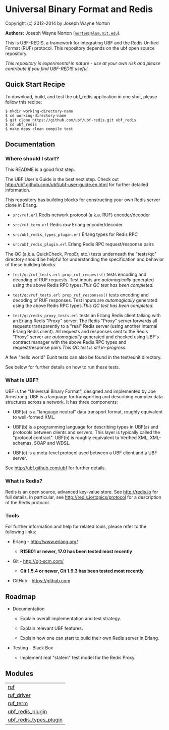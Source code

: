 

# Universal Binary Format and Redis #

Copyright (c) 2012-2014 by Joseph Wayne Norton

__Authors:__ Joseph Wayne Norton ([`norton@alum.mit.edu`](mailto:norton@alum.mit.edu)).
<p>This is UBF-REDIS, a framework for integrating UBF and the Redis
Unified Format (RUF) protocol.  This repository depends on the ubf
open source repository.</p>
<p><em>This repository is experimental in nature - use at your own risk and
please contribute if you find UBF-REDIS useful.</em></p>

<h2 id="_quick_start_recipe">Quick Start Recipe</h2>

<p>To download, build, and test the ubf_redis application in one shot,
please follow this recipe:</p>


<pre><code>$ mkdir working-directory-name
$ cd working-directory-name
$ git clone https://github.com/ubf/ubf-redis.git ubf_redis
$ cd ubf_redis
$ make deps clean compile test</code></pre>




<h2 id="_documentation">Documentation</h2>


<h3 id="_where_should_i_start">Where should I start?</h3>
<p>This README is a good first step.</p>
<p>The UBF User's Guide is the best next step.  Check out
<a href="http://ubf.github.com/ubf/ubf-user-guide.en.html">http://ubf.github.com/ubf/ubf-user-guide.en.html</a> for further
detailed information.</p>
<p>This repository has building blocks for constructing your own Redis
server clone in Erlang.</p>
<ul>
<li>
<p>
<code>src/ruf.erl</code> Redis network protocol (a.k.a. RUF) encoder/decoder
</p>
</li>
<li>
<p>
<code>src/ruf_term.erl</code> Redis <em>raw</em> Erlang encoder/decoder
</p>
</li>
<li>
<p>
<code>src/ubf_redis_types_plugin.erl</code> Erlang types for Redis RPC
</p>
</li>
<li>
<p>
<code>src/ubf_redis_plugin.erl</code> Erlang Redis RPC request/response pairs
</p>
</li>
</ul>
<p>The QC (a.k.a. QuickCheck, PropEr, etc.) tests underneath the
"tests/qc" directory should be helpful for understanding the
specification and behavior of these building blocks.</p>
<ul>
<li>
<p>
<code>test/qc/ruf_tests.erl prop_ruf_requests()</code> tests encoding and
  decoding of RUF requests.  Test inputs are <em>automagically</em> generated
  using the above Redis RPC types.<em>This QC test has been completed.</em>
</p>
</li>
<li>
<p>
<code>test/qc/ruf_tests.erl prop_ruf_responses()</code> tests encoding and
  decoding of RUF responses.  Test inputs are <em>automagically</em>
  generated using the above Redis RPC types.<em>This QC test has been
  completed.</em>
</p>
</li>
<li>
<p>
<code>test/qc/redis_proxy_tests.erl</code> tests an Erlang Redis client talking
  with an Erlang Redis "Proxy" server.  The Redis "Proxy" server
  forwards all requests transparently to a "real" Redis server (using
  another internal Erlang Redis client).  All requests and responses
  sent to the Redis "Proxy" server are <em>automagically</em> generated and
  checked using UBF's contract manager with the above Redis RPC types
  and request/response pairs.<em>This QC test is stil in-progress.</em>
</p>
</li>
</ul>
<p>A few "hello world" Eunit tests can also be found in the test/eunit
directory.</p>
<p>See below for further details on how to run these tests.</p>


<h3 id="_what_is_ubf">What is UBF?</h3>
<p>UBF is the "Universal Binary Format", designed and implemented by Joe
Armstrong.  UBF is a language for transporting and describing complex
data structures across a network.  It has three components:</p>
<ul>
<li>
<p>
UBF(a) is a "language neutral" data transport format, roughly
  equivalent to well-formed XML.
</p>
</li>
<li>
<p>
UBF(b) is a programming language for describing types in UBF(a) and
  protocols between clients and servers.  This layer is typically
  called the "protocol contract".  UBF(b) is roughly equivalent to
  Verified XML, XML-schemas, SOAP and WDSL.
</p>
</li>
<li>
<p>
UBF(c) is a meta-level protocol used between a UBF client and a UBF
  server.
</p>
</li>
</ul>
<p>See <a href="http://ubf.github.com/ubf">http://ubf.github.com/ubf</a> for further details.</p>


<h3 id="_what_is_redis">What is Redis?</h3>
<p>Redis is an open source, advanced key-value store. See <a href="http://redis.io">http://redis.io</a>
for full details. In particular, see <a href="http://redis.io/topics/protocol">http://redis.io/topics/protocol</a>
for a description of the Redis protocol.</p>


<h3 id="_tools">Tools</h3>
<p>For further information and help for related tools, please refer to
the following links:</p>
<ul>
<li>
<p>
Erlang - <a href="http://www.erlang.org/">http://www.erlang.org/</a>
</p>
<ul>
<li>
<p>
<strong>R15B01 or newer, 17.0 has been tested most recently</strong>
</p>
</li>
</ul>
</li>
<li>
<p>
Git - <a href="http://git-scm.com/">http://git-scm.com/</a>
</p>
<ul>
<li>
<p>
<strong>Git 1.5.4 or newer, Git 1.9.3 has been tested most recently</strong>
</p>
</li>
</ul>
</li>
<li>
<p>
GitHub - <a href="https://github.com">https://github.com</a>
</p>
</li>
</ul>




<h2 id="_roadmap">Roadmap</h2>

<ul>
<li>
<p>
Documentation
</p>
<ul>
<li>
<p>
Explain overall implementation and test strategy.
</p>
</li>
<li>
<p>
Explain relevant UBF features.
</p>
</li>
<li>
<p>
Explain how one can start to build their own Redis server in
    Erlang.
</p>
</li>
</ul>
</li>
<li>
<p>
Testing - Black Box
</p>
<ul>
<li>
<p>
Implement real "statem" test model for the Redis Proxy.
</p>
</li>
</ul>
</li>
</ul>




## Modules ##


<table width="100%" border="0" summary="list of modules">
<tr><td><a href="ruf.md" class="module">ruf</a></td></tr>
<tr><td><a href="ruf_driver.md" class="module">ruf_driver</a></td></tr>
<tr><td><a href="ruf_term.md" class="module">ruf_term</a></td></tr>
<tr><td><a href="ubf_redis_plugin.md" class="module">ubf_redis_plugin</a></td></tr>
<tr><td><a href="ubf_redis_types_plugin.md" class="module">ubf_redis_types_plugin</a></td></tr></table>

